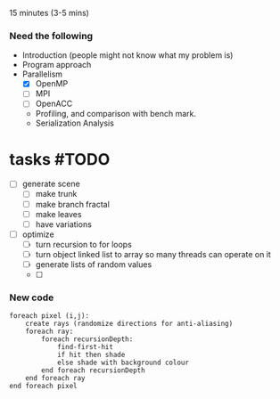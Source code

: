 15 minutes (3-5 mins)
### Need the following
- Introduction (people might not know what my problem is)
- Program approach
- Parallelism 
	- [x] OpenMP
	- [ ] MPI 
	- [ ] OpenACC
	- Profiling, and comparison with bench mark.
	- Serialization Analysis
# tasks #TODO
- [ ] generate scene
	- [ ] make trunk 
	- [ ] make branch fractal
	- [ ] make leaves
	- [ ] have variations
- [ ] optimize
	- [ ] turn recursion to for loops
	- [ ] turn object linked list to array so many threads can operate on it
	- [ ] generate lists of random values
	- [ ] 
### New code
``` pseudocode
foreach pixel (i,j):
	create rays (randomize directions for anti-aliasing)
	foreach ray:
		foreach recursionDepth:
			find-first-hit
			if hit then shade 
			else shade with background colour
		end foreach recursionDepth
	end foreach ray
end foreach pixel
```

